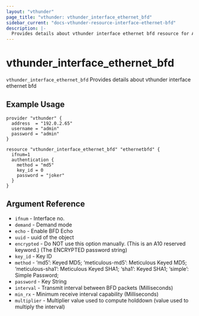 ```yaml
---
layout: "vthunder"
page_title: "vthunder: vthunder_interface_ethernet_bfd"
sidebar_current: "docs-vthunder-resource-interface-ethernet-bfd"
description: |-
  Provides details about vthunder interface ethernet bfd resource for A10
---
```


# vthunder\_interface\_ethernet\_bfd

`vthunder_interface_ethernet_bfd` Provides details about vthunder interface ethernet bfd
## Example Usage


```hcl
provider "vthunder" {
  address  = "192.0.2.65"
  username = "admin"
  password = "admin"
}

resource "vthunder_interface_ethernet_bfd" "ethernetbfd" {
  ifnum=1
  authentication {
    method = "md5"
    key_id = 0
    password = "joker"
  }
}
```

## Argument Reference

* `ifnum` - Interface no.
* `demand` - Demand mode
* `echo` - Enable BFD Echo
* `uuid` - uuid of the object
* `encrypted` - Do NOT use this option manually. (This is an A10 reserved keyword.) (The ENCRYPTED password string)
* `key_id` - Key ID
* `method` - ‘md5’: Keyed MD5; ‘meticulous-md5’: Meticulous Keyed MD5; ‘meticulous-sha1’: Meticulous Keyed SHA1; ‘sha1’: Keyed SHA1; ‘simple’: Simple Password;
* `password` - Key String
* `interval` - Transmit interval between BFD packets (Milliseconds)
* `min_rx` - Minimum receive interval capability (Milliseconds)
* `multiplier` - Multiplier value used to compute holddown (value used to multiply the interval)

